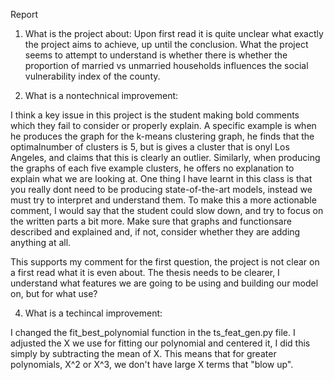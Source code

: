 Report

1) What is the project about:
Upon first read it is quite unclear what exactly the project aims to achieve, up until the conclusion. What the project seems to attempt to understand is whether there is whether the proportion of married vs unmarried households influences the social vulnerability index of the county.

3) What is a nontechnical improvement:

I think a key issue in this project is the student making bold comments which they fail to consider or properly explain. A specific example is when he produces the graph for the k-means clustering graph, he finds that the optimalnumber of clusters is 5, but is gives a cluster that is onyl Los Angeles, and claims that this is clearly an outlier. Similarly, when producing the graphs of each five example clusters, he offers no explanation to explain what we are looking at. One thing I have learnt in this class is that you really dont need to be producing state-of-the-art models, instead we must try to interpret and understand them. To make this a more actionable comment, I would say that the student could slow down, and try to focus on the written parts a bit more. Make sure that graphs and functionsare described and explained and, if not, consider whether they are adding anything at all.

This supports my comment for the first question, the project is not clear on a first read what it is even about. The thesis needs to be clearer, I understand what features we are going to be using and building our model on, but for what use?


4) What is a techincal improvement:

I changed the fit_best_polynomial function in the ts_feat_gen.py file. I adjusted the X we use for fitting our polynomial and centered it, I did this simply by subtracting the mean of X. This means that for greater polynomials, X^2 or X^3, we don't have large X terms that "blow up".